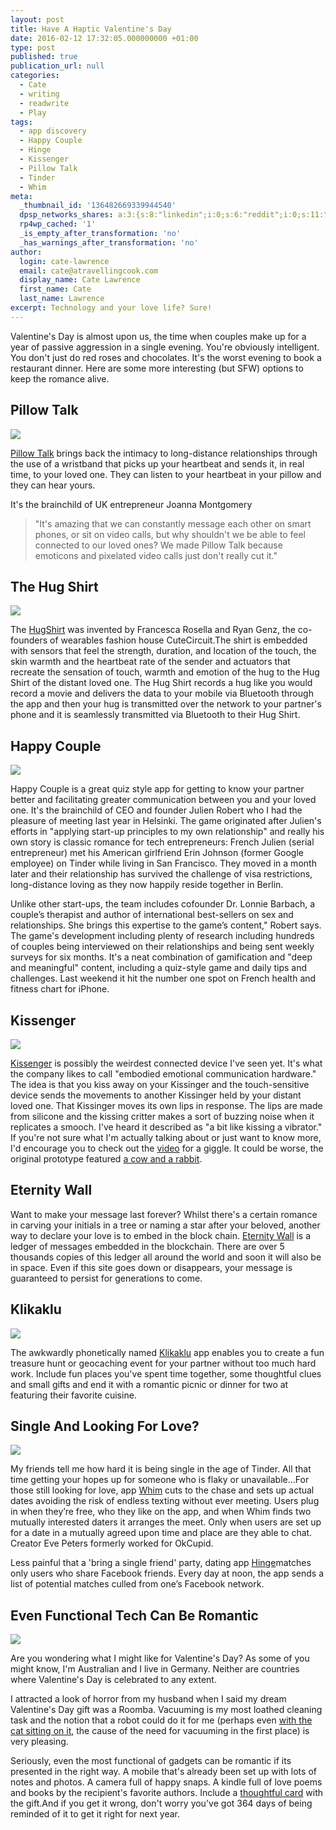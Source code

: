 ```yaml
---
layout: post
title: Have A Haptic Valentine's Day
date: 2016-02-12 17:32:05.000000000 +01:00
type: post
published: true
publication_url: null
categories:
  - Cate
  - writing
  - readwrite
  - Play
tags:
  - app discovery
  - Happy Couple
  - Hinge
  - Kissenger
  - Pillow Talk
  - Tinder
  - Whim
meta:
  _thumbnail_id: '136482669339944540'
  dpsp_networks_shares: a:3:{s:8:"linkedin";i:0;s:6:"reddit";i:0;s:11:"google-plus";i:0;}
  rp4wp_cached: '1'
  _is_empty_after_transformation: 'no'
  _has_warnings_after_transformation: 'no'
author:
  login: cate-lawrence
  email: cate@atravellingcook.com
  display_name: Cate Lawrence
  first_name: Cate
  last_name: Lawrence
excerpt: Technology and your love life? Sure!
---
```

Valentine's Day is almost upon us, the time when couples make up for a
year of passive aggression in a single evening. You're obviously
intelligent. You don't just do red roses and chocolates. It's the worst
evening to book a restaurant dinner. Here are some more interesting (but
SFW) options to keep the romance alive.

Pillow Talk
-----------

![](rw-import/MTM2NDc5MzI4MTIzNzU4MTc3.jpg)

[Pillow Talk](http://www.littleriot.com/pillow-talk/) brings back the
intimacy to long-distance relationships through the use of a wristband
that picks up your heartbeat and sends it, in real time, to your loved
one. They can listen to your heartbeat in your pillow and they can hear
yours.

It's the brainchild of UK entrepreneur Joanna Montgomery

> "It's amazing that we can constantly message each other on smart
> phones, or sit on video calls, but why shouldn't we be able to feel
> connected to our loved ones? We made Pillow Talk because emoticons and
> pixelated video calls just don't really cut it."

The Hug Shirt
-------------

![](rw-import/MTM2NDc5OTQ2ODY3NDg0MjU1.jpg)

The [HugShirt](http://cutecircuit.com/the-hug-shirt/) was invented by
Francesca Rosella and Ryan Genz, the co-founders of wearables fashion
house CuteCircuit.The shirt is embedded with sensors that feel the
strength, duration, and location of the touch, the skin warmth and the
heartbeat rate of the sender and actuators that recreate the sensation
of touch, warmth and emotion of the hug to the Hug Shirt of the distant
loved one. The Hug Shirt records a hug like you would record a movie and
delivers the data to your mobile via Bluetooth through the app and then
your hug is transmitted over the network to your partner's phone and it
is seamlessly transmitted via Bluetooth to their Hug Shirt.

Happy Couple
------------

![](rw-import/MTM2NDc4ODI4Mjk2OTM5MTA1.webp)

Happy Couple is a great quiz style app for getting to know your partner
better and facilitating greater communication between you and your loved
one. It's the brainchild of CEO and founder Julien Robert who I had the
pleasure of meeting last year in Helsinki. The game originated after
Julien's efforts in "applying start-up principles to my own
relationship" and really his own story is classic romance for tech
entrepreneurs: French Julien (serial entrepreneur) met his American
girlfriend Erin Johnson (former Google employee) on Tinder while living
in San Francisco. They moved in a month later and their relationship has
survived the challenge of visa restrictions, long-distance loving as
they now happily reside together in Berlin.

Unlike other start-ups, the team includes cofounder Dr. Lonnie Barbach,
a couple’s therapist and author of international best-sellers on sex and
relationships. She brings this expertise to the game’s content," Robert
says. The game's development including plenty of research including
hundreds of couples being interviewed on their relationships and being
sent weekly surveys for six months. It's a neat combination of
gamification and "deep and meaningful" content, including a quiz-style
game and daily tips and challenges. Last weekend it hit the number one
spot on French health and fitness chart for iPhone.

Kissenger
---------

![](rw-import/MTM2NDc5NzQyODU2NTM3Njk1.jpg)

[Kissenger](http://www.kissengers.com/) is possibly the weirdest
connected device I've seen yet. It's what the company likes to call
"embodied emotional communication hardware." The idea is that you kiss
away on your Kissinger and the touch-sensitive device sends the
movements to another Kissinger held by your distant loved one. That
Kissinger moves its own lips in response. The lips are made from
silicone and the kissing critter makes a sort of buzzing noise when it
replicates a smooch. I've heard it described as "a bit like kissing a
vibrator." If you're not sure what I'm actually talking about or just
want to know more, I'd encourage you to check out the
[video](https://www.youtube.com/watch?v=zV4bUplyOIQ) for a giggle. It
could be worse, the original prototype featured [a cow and a
rabbit](https://www.youtube.com/watch?v=oSckuNlzQdM).

Eternity Wall
-------------

Want to make your message last forever? Whilst there's a certain romance
in carving your initials in a tree or naming a star after your beloved,
another way to declare your love is to embed in the block chain.
[Eternity Wall](http://eternitywall.it/) is a ledger of messages
embedded in the blockchain. There are over 5 thousands copies of this
ledger all around the world and soon it will also be in space. Even if
this site goes down or disappears, your message is guaranteed to persist
for generations to come.

Klikaklu
--------

![](rw-import/MTM2NDg0NTA4NjU5NjIzNTIx.jpg)

The awkwardly phonetically named [Klikaklu](http://www.klikaklu.com/)
app enables you to create a fun treasure hunt or geocaching event for
your partner without too much hard work. Include fun places you've spent
time together, some thoughtful clues and small gifts and end it with a
romantic picnic or dinner for two at featuring their favorite cuisine.

Single And Looking For Love?
----------------------------

![](rw-import/MTM2NDc5NDY1NTYyNzExNjQ3.jpg)

My friends tell me how hard it is being single in the age of Tinder. All
that time getting your hopes up for someone who is flaky or
unavailable...For those still looking for love, app
[Whim](http://joinwhim.com/) cuts to the chase and sets up actual dates
avoiding the risk of endless texting without ever meeting. Users plug in
when they’re free, who they like on the app, and when Whim finds two
mutually interested daters it arranges the meet. Only when users are set
up for a date in a mutually agreed upon time and place are they able to
chat. Creator Eve Peters formerly worked for OkCupid.

Less painful that a 'bring a single friend' party, dating app
[Hinge](https://itunes.apple.com/us/app/hinge/id595287172?mt=8)matches
only users who share Facebook friends. Every day at noon, the app sends
a list of potential matches culled from one’s Facebook network.

Even Functional Tech Can Be Romantic
------------------------------------

![](rw-import/MTM2NDg1MDQzOTE5OTIyNzgz.jpg)

Are you wondering what I might like for Valentine's Day? As some of you
might know, I'm Australian and I live in Germany. Neither are countries
where Valentine's Day is celebrated to any extent.

I attracted a look of horror from my husband when I said my dream
Valentine's Day gift was a Roomba. Vacuuming is my most loathed cleaning
task and the notion that a robot could do it for me (perhaps even [with
the cat sitting on it](https://www.youtube.com/watch?v=mk4XB2wZqF4), the
cause of the need for vacuuming in the first place) is very pleasing.

Seriously, even the most functional of gadgets can be romantic if its
presented in the right way. A mobile that's already been set up with
lots of notes and photos. A camera full of happy snaps. A kindle full of
love poems and books by the recipient's favorite authors. Include a
[thoughtful
card](https://www.etsy.com/listing/176874265/romantic-card-valentine-card-iphone-card?ga_order=most_relevant&ga_search_type=all&ga_view_type=gallery&ga_search_query=there%20is%20no%20one%20i%27d%20rather%20lie%20in%20bed%20and%20look%20at%20my%20phone%20next%20to&ref=sr_gallery_1)
with the gift.And if you get it wrong, don't worry you've got 364 days
of being reminded of it to get it right for next year.
